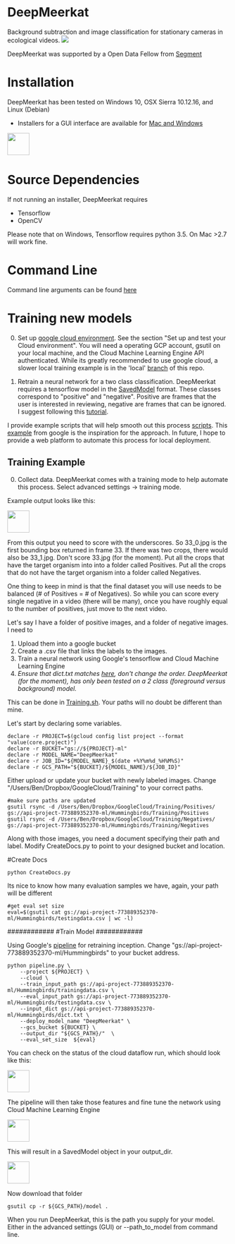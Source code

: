 # DeepMeerkat
Background subtraction and image classification for stationary cameras in ecological videos.
![](https://github.com/bw4sz/DeepMeerkat/blob/master/images/Hummingbird.png)

DeepMeerkat was supported by a Open Data Fellow from [Segment](https://open.segment.com/fellowship)

# Installation

DeepMeerkat has been tested on Windows 10, OSX Sierra 10.12.16, and Linux (Debian)

* Installers for a GUI interface are available for [Mac and Windows](benweinstein.weebly.com/deepmeerkat.html)
<img src="https://github.com/bw4sz/DeepMeerkat/blob/master/images/DeepMeerkatFrontScreen.png" style=" width:50px ; height:50px " />

# Source Dependencies

If not running an installer, DeepMeerkat requires

* Tensorflow
* OpenCV

Please note that on Windows, Tensorflow requires python 3.5. On Mac >2.7 will work fine.

# Command Line

Command line arguments can be found [here](https://github.com/bw4sz/DeepMeerkat/blob/master/DeepMeerkat/CommandArgs.py)

# Training new models

0. Set up [google cloud environment](https://cloud.google.com/ml-engine/docs/getting-started-training-prediction). See the section "Set up and test your Cloud environment". You will need a operating GCP account, gsutil on your local machine, and the Cloud Machine Learning Engine API authenticated. While its greatly recommended to use google cloud, a slower local training example is in the 'local' [branch](https://github.com/bw4sz/DeepMeerkat/tree/local/training/Classification) of this repo.  

1. Retrain a neural network for a two class classification. DeepMeerkat requires a tensorflow model in the [SavedModel](https://github.com/tensorflow/tensorflow/blob/master/tensorflow/python/saved_model/README.md) format. These classes correspond to "positive" and "negative". Positive are frames that the user is interested in reviewing, negative are frames that can be ignored. I suggest following this [tutorial](https://cloud.google.com/blog/big-data/2016/12/how-to-classify-images-with-tensorflow-using-google-cloud-machine-learning-and-cloud-dataflow). 

I provide example scripts that will help smooth out this process [scripts](https://github.com/bw4sz/DeepMeerkat/blob/master/training/Classification/Training.sh). This [example](https://cloud.google.com/blog/big-data/2016/12/how-to-classify-images-with-tensorflow-using-google-cloud-machine-learning-and-cloud-dataflow) from google is the inspiration for the approach. In future, I hope to provide a web platform to automate this process for local deployment.

## Training Example

0. Collect data. DeepMeerkat comes with a training mode to help automate this process. Select advanced settings -> training mode.

Example output looks like this:

<img src="https://github.com/bw4sz/DeepMeerkat/blob/master/images/trainingmode.png" style=" width:50px ; height:50px " />

From this output you need to score with the underscores. So 33_0.jpg is the first bounding box returned in frame 33. If there was two crops, there would also be 33_1.jpg. Don't score 33.jpg (for the moment). Put all the crops that have the target organism into into a folder called Positives. Put all the crops that do not have the target organism into a folder called Negatives. 

One thing to keep in mind is that the final dataset you will use needs to be balanced (# of Positives = # of Negatives). So while you can score every single negative in a video (there will be many), once you have roughly equal to the number of positives, just move to the next video.

Let's say I have a folder of positive images, and a folder of negative images. I need to 

1. Upload them into a google bucket
2. Create a .csv file that links the labels to the images.
3. Train a neural network using Google's tensorflow and Cloud Machine Learning Engine
4. *Ensure that dict.txt matches [here](https://github.com/bw4sz/DeepMeerkat/blob/master/training/Classification/dict.txt), don't change the order. DeepMeerkat (for the moment), has only been tested on a 2 class (foreground versus background) model.*

This can be done in [Training.sh](https://github.com/bw4sz/DeepMeerkat/blob/master/training/Classification/Training.sh). Your paths will no doubt be different than mine.

Let's start by declaring some variables. 

```
declare -r PROJECT=$(gcloud config list project --format "value(core.project)")
declare -r BUCKET="gs://${PROJECT}-ml"
declare -r MODEL_NAME="DeepMeerkat"
declare -r JOB_ID="${MODEL_NAME}_$(date +%Y%m%d_%H%M%S)"
declare -r GCS_PATH="${BUCKET}/${MODEL_NAME}/${JOB_ID}"
```

Either upload or update your bucket with newly labeled images. Change "/Users/Ben/Dropbox/GoogleCloud/Training" to your correct paths.

```
#make sure paths are updated
gsutil rsync -d /Users/Ben/Dropbox/GoogleCloud/Training/Positives/ gs://api-project-773889352370-ml/Hummingbirds/Training/Positives
gsutil rsync -d /Users/Ben/Dropbox/GoogleCloud/Training/Negatives/ gs://api-project-773889352370-ml/Hummingbirds/Training/Negatives
```

Along with those images, you need a document specifying their path and label. Modify CreateDocs.py to point to your designed bucket and location.

#Create Docs
```
python CreateDocs.py
```

Its nice to know how many evaluation samples we have, again, your path will be different

```
#get eval set size
eval=$(gsutil cat gs://api-project-773889352370-ml/Hummingbirds/testingdata.csv | wc -l)
```

############
#Train Model
############

Using Google's [pipeline](https://cloud.google.com/blog/big-data/2016/12/how-to-classify-images-with-tensorflow-using-google-cloud-machine-learning-and-cloud-dataflow) for retraining inception. Change "gs://api-project-773889352370-ml/Hummingbirds" to your bucket address.

```
python pipeline.py \
    --project ${PROJECT} \
    --cloud \
    --train_input_path gs://api-project-773889352370-ml/Hummingbirds/trainingdata.csv \
    --eval_input_path gs://api-project-773889352370-ml/Hummingbirds/testingdata.csv \
    --input_dict gs://api-project-773889352370-ml/Hummingbirds/dict.txt \
    --deploy_model_name "DeepMeerkat" \
    --gcs_bucket ${BUCKET} \
    --output_dir "${GCS_PATH}/"  \
    --eval_set_size  ${eval} 
```
You can check on the status of the cloud dataflow run, which should look like this:

<img src="https://github.com/bw4sz/DeepMeerkat/blob/master/images/DataFlow.png" style=" width:50px ; height:50px " />

The pipeline will then take those features and fine tune the network using Cloud Machine Learning Engine

<img src="https://github.com/bw4sz/DeepMeerkat/blob/master/images/Engine.png" style=" width:50px ; height:50px " />

This will result in a SavedModel object in your output_dir. 

<img src="https://github.com/bw4sz/DeepMeerkat/blob/master/images/model.png" style=" width:50px ; height:50px " />

Now download that folder

```
gsutil cp -r ${GCS_PATH}/model .
```

When you run DeepMeerkat, this is the path you supply for your model. Either in the advanced settings (GUI) or --path_to_model from command line.

